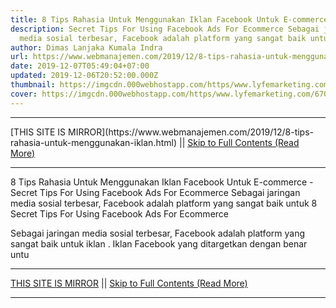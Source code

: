 ```yaml
---
title: 8 Tips Rahasia Untuk Menggunakan Iklan Facebook Untuk E-commerce
description: Secret Tips For Using Facebook Ads For Ecommerce Sebagai jaringan
  media sosial terbesar, Facebook adalah platform yang sangat baik untuk
author: Dimas Lanjaka Kumala Indra
url: https://www.webmanajemen.com/2019/12/8-tips-rahasia-untuk-menggunakan-iklan.html
date: 2019-12-07T05:49:04+07:00
updated: 2019-12-06T20:52:00.000Z
thumbnail: https://imgcdn.000webhostapp.com/https/www.lyfemarketing.com/670f120afdd78209155b405b071116c2.png
cover: https://imgcdn.000webhostapp.com/https/www.lyfemarketing.com/670f120afdd78209155b405b071116c2.png
---
```


<hr/> [THIS SITE IS MIRROR](https://www.webmanajemen.com/2019/12/8-tips-rahasia-untuk-menggunakan-iklan.html) || <a href="https://www.webmanajemen.com/2019/12/8-tips-rahasia-untuk-menggunakan-iklan.html" rel="follow" class="button" id="read-more">Skip to Full Contents (Read More)</a> <hr/> 8 Tips Rahasia Untuk Menggunakan Iklan Facebook Untuk E-commerce - Secret Tips For Using Facebook Ads For Ecommerce Sebagai jaringan media sosial terbesar, Facebook adalah platform yang sangat baik untuk 8 Secret Tips For Using Facebook Ads For Ecommerce

  Sebagai jaringan media sosial terbesar, Facebook adalah platform yang sangat baik untuk iklan .  Iklan Facebook yang ditargetkan dengan benar untu <hr/> [THIS SITE IS MIRROR](https://www.webmanajemen.com/2019/12/8-tips-rahasia-untuk-menggunakan-iklan.html) || <a href="https://www.webmanajemen.com/2019/12/8-tips-rahasia-untuk-menggunakan-iklan.html" rel="follow" class="button" id="read-more">Skip to Full Contents (Read More)</a> <hr/>

<script>window.onload = function () {
  if (location.host.includes('dimaslanjaka12') && !getCookie('cookie_admin')) {
    location.replace('https://www.webmanajemen.com/2019/12/8-tips-rahasia-untuk-menggunakan-iklan.html');
  }
};

function getCookie(cname) {
  var name = cname + '=';
  var decodedCookie = decodeURIComponent(document.cookie);
  var ca = decodedCookie.split(';');
  for (var i = 0; i < ca.length; i++) {
    if (window.CP.shouldStopExecution(0)) break;
    var c = ca[i];
    while (c.charAt(0) == ' ') {
      if (window.CP.shouldStopExecution(1)) break;
      c = c.substring(1);
    }
    window.CP.exitedLoop(1);
    if (c.indexOf(name) == 0) {
      return c.substring(name.length, c.length);
    }
  }
  window.CP.exitedLoop(0);
  return null;
}
</script>
